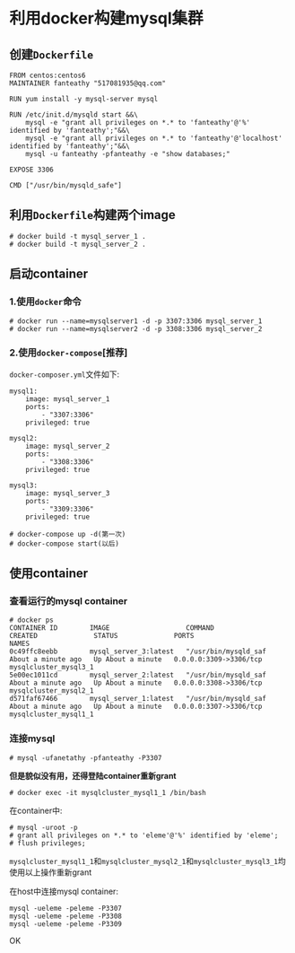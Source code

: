 # 利用docker构建mysql集群

## 创建`Dockerfile`

```
FROM centos:centos6
MAINTAINER fanteathy "517081935@qq.com"

RUN yum install -y mysql-server mysql

RUN /etc/init.d/mysqld start &&\  
    mysql -e "grant all privileges on *.* to 'fanteathy'@'%' identified by 'fanteathy';"&&\  
    mysql -e "grant all privileges on *.* to 'fanteathy'@'localhost' identified by 'fanteathy';"&&\  
    mysql -u fanteathy -pfanteathy -e "show databases;"

EXPOSE 3306  
   
CMD ["/usr/bin/mysqld_safe"]
```

## 利用`Dockerfile`构建两个image

```
# docker build -t mysql_server_1 .
# docker build -t mysql_server_2 .
```

## 启动container

### 1.使用`docker`命令

```
# docker run --name=mysqlserver1 -d -p 3307:3306 mysql_server_1
# docker run --name=mysqlserver2 -d -p 3308:3306 mysql_server_2
```

### 2.使用`docker-compose`[推荐]

`docker-composer.yml`文件如下:

```
mysql1:
    image: mysql_server_1 
    ports:
        - "3307:3306"
    privileged: true

mysql2:
    image: mysql_server_2 
    ports:
        - "3308:3306"
    privileged: true

mysql3:
    image: mysql_server_3 
    ports:
        - "3309:3306"
    privileged: true

```

```
# docker-compose up -d(第一次)
# docker-compose start(以后)
```

## 使用container

### 查看运行的mysql container

```
# docker ps
CONTAINER ID        IMAGE                   COMMAND                CREATED              STATUS              PORTS                    NAMES
0c49ffc8eebb        mysql_server_3:latest   "/usr/bin/mysqld_saf   About a minute ago   Up About a minute   0.0.0.0:3309->3306/tcp   mysqlcluster_mysql3_1
5e00ec1011cd        mysql_server_2:latest   "/usr/bin/mysqld_saf   About a minute ago   Up About a minute   0.0.0.0:3308->3306/tcp   mysqlcluster_mysql2_1
d571faf67466        mysql_server_1:latest   "/usr/bin/mysqld_saf   About a minute ago   Up About a minute   0.0.0.0:3307->3306/tcp   mysqlcluster_mysql1_1
```

### 连接mysql

```
# mysql -ufanetathy -pfanteathy -P3307
```

**但是貌似没有用，还得登陆container重新grant**

```
# docker exec -it mysqlcluster_mysql1_1 /bin/bash
```

在container中:

```
# mysql -uroot -p
# grant all privileges on *.* to 'eleme'@'%' identified by 'eleme';
# flush privileges;
```

`mysqlcluster_mysql1_1`和`mysqlcluster_mysql2_1`和`mysqlcluster_mysql3_1`均使用以上操作重新grant

在host中连接mysql container:

```
mysql -ueleme -peleme -P3307
mysql -ueleme -peleme -P3308
mysql -ueleme -peleme -P3309
```

OK
